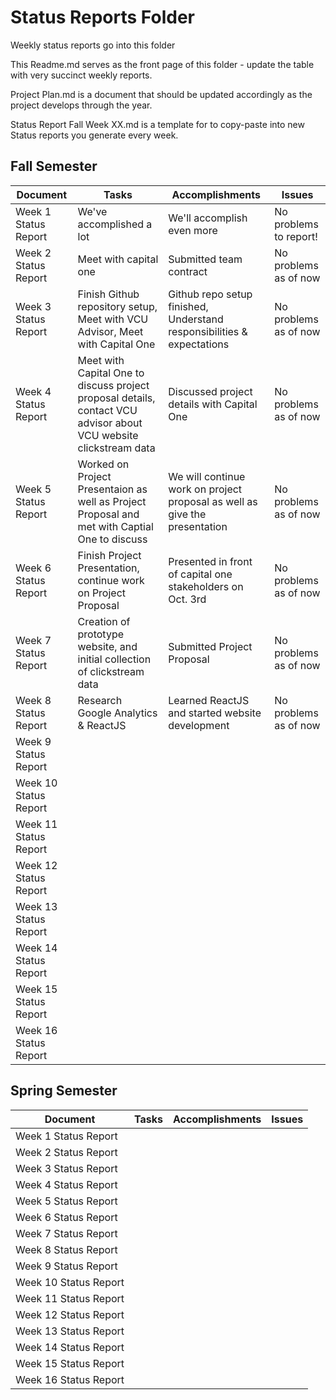 # Status Reports Folder
Weekly status reports go into this folder

This Readme.md serves as the front page of this folder - update the table with very succinct weekly reports.

Project Plan.md is a document that should be updated accordingly as the project develops through the year.

Status Report Fall Week XX.md is a template for to copy-paste into new Status reports you generate every week.

## Fall Semester

| Document | Tasks | Accomplishments | Issues |
|---|---|---|---|
| Week 1 Status Report | We've accomplished a lot | We'll accomplish even more | No problems to report! |
| Week 2 Status Report | Meet with capital one | Submitted team contract | No problems as of now |
| Week 3 Status Report | Finish Github repository setup, Meet with VCU Advisor, Meet with Capital One| Github repo setup finished, Understand responsibilities & expectations| No problems as of now |
| Week 4 Status Report | Meet with Capital One to discuss project proposal details, contact VCU advisor about VCU website clickstream data | Discussed project details with Capital One| No problems as of now |
| Week 5 Status Report | Worked on Project Presentaion as well as Project Proposal and met with Captial One to discuss | We will continue work on project proposal as well as give the presentation | No problems as of now |
| Week 6 Status Report | Finish Project Presentation, continue work on Project Proposal | Presented in front of capital one stakeholders on Oct. 3rd | No problems as of now |
| Week 7 Status Report | Creation of prototype website, and initial collection of clickstream data | Submitted Project Proposal | No problems as of now |
| Week 8 Status Report | Research Google Analytics & ReactJS| Learned ReactJS and started website development| No problems as of now|
| Week 9 Status Report | | | |
| Week 10 Status Report | | | |
| Week 11 Status Report | | | |
| Week 12 Status Report | | | |
| Week 13 Status Report | | | |
| Week 14 Status Report | | | |
| Week 15 Status Report | | | |
| Week 16 Status Report | | | |

## Spring Semester

| Document | Tasks | Accomplishments| Issues |
|---|---|---|---|
| Week 1 Status Report | | | |
| Week 2 Status Report | | | |
| Week 3 Status Report | | | |
| Week 4 Status Report | | | |
| Week 5 Status Report | | | |
| Week 6 Status Report | | | |
| Week 7 Status Report | | | |
| Week 8 Status Report | | | |
| Week 9 Status Report | | | |
| Week 10 Status Report | | | |
| Week 11 Status Report | | | |
| Week 12 Status Report | | | |
| Week 13 Status Report | | | |
| Week 14 Status Report | | | |
| Week 15 Status Report | | | |
| Week 16 Status Report | | | |
